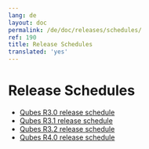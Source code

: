 ```yaml
---
lang: de
layout: doc
permalink: /de/doc/releases/schedules/
ref: 190
title: Release Schedules
translated: 'yes'
---
```


Release Schedules
=================

 * [Qubes R3.0 release schedule](/de/doc/releases/3.0/schedule/)
 * [Qubes R3.1 release schedule](/de/doc/releases/3.1/schedule/)
 * [Qubes R3.2 release schedule](/de/doc/releases/3.2/schedule/)
 * [Qubes R4.0 release schedule](/de/doc/releases/4.0/schedule/)